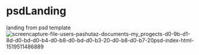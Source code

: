 # psdLanding
landing from psd template
![screencapture-file-users-pashutaz-documents-my_progects-d0-9b-d1-8d-d0-bd-d0-b4-d0-b8-d0-bd-d0-b3-20-d0-b8-d0-b7-20psd-index-html-1519511486889](https://user-images.githubusercontent.com/11718757/36635753-c90caaa6-19cb-11e8-939f-a59fc3725526.png)
